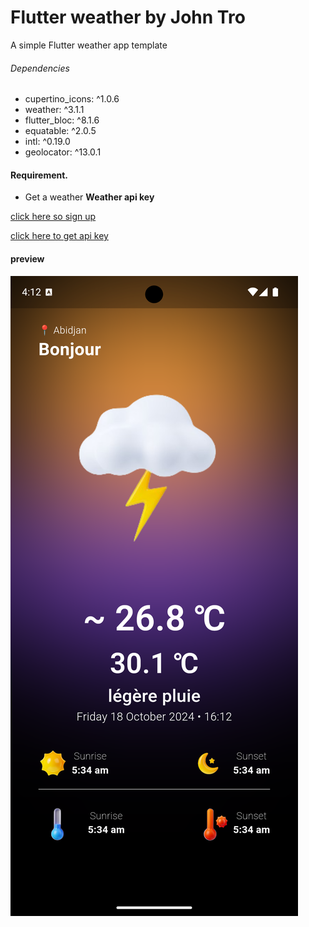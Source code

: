 # Flutter weather by John Tro

A simple Flutter weather app template
###### Dependencies 
- cupertino_icons: ^1.0.6
- weather: ^3.1.1
- flutter_bloc: ^8.1.6
- equatable: ^2.0.5
- intl: ^0.19.0
- geolocator: ^13.0.1

#### Requirement.
- Get a weather **Weather api key**

[click here so sign up](https://home.openweathermap.org/users/sign_up)

[click here to get api key](https://home.openweathermap.org/api_keys)

#### preview    

<img src="https://raw.githubusercontent.com/seniorjean/flutter-weather-app-with-flutter_bloc/refs/heads/master/app-preview.png">
